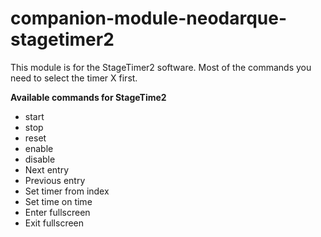 # companion-module-neodarque-stagetimer2

This module is for the StageTimer2 software. Most of the commands
you need to select the timer X first.


**Available commands for StageTime2**

* start
* stop
* reset
* enable
* disable
* Next entry
* Previous entry
* Set timer from index
* Set time on time
* Enter fullscreen
* Exit fullscreen

